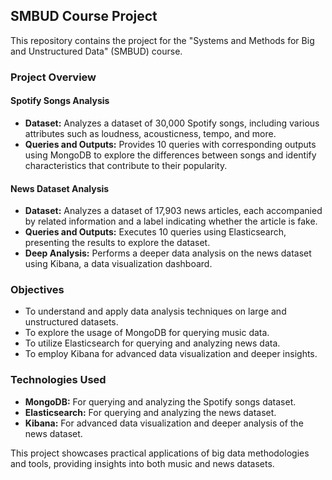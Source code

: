 ## SMBUD Course Project

This repository contains the project for the "Systems and Methods for Big and Unstructured Data" (SMBUD) course.

### Project Overview

#### Spotify Songs Analysis
- **Dataset:** Analyzes a dataset of 30,000 Spotify songs, including various attributes such as loudness, acousticness, tempo, and more.
- **Queries and Outputs:** Provides 10 queries with corresponding outputs using MongoDB to explore the differences between songs and identify characteristics that contribute to their popularity.

#### News Dataset Analysis
- **Dataset:** Analyzes a dataset of 17,903 news articles, each accompanied by related information and a label indicating whether the article is fake.
- **Queries and Outputs:** Executes 10 queries using Elasticsearch, presenting the results to explore the dataset.
- **Deep Analysis:** Performs a deeper data analysis on the news dataset using Kibana, a data visualization dashboard.

### Objectives
- To understand and apply data analysis techniques on large and unstructured datasets.
- To explore the usage of MongoDB for querying music data.
- To utilize Elasticsearch for querying and analyzing news data.
- To employ Kibana for advanced data visualization and deeper insights.

### Technologies Used
- **MongoDB:** For querying and analyzing the Spotify songs dataset.
- **Elasticsearch:** For querying and analyzing the news dataset.
- **Kibana:** For advanced data visualization and deeper analysis of the news dataset.

This project showcases practical applications of big data methodologies and tools, providing insights into both music and news datasets.
